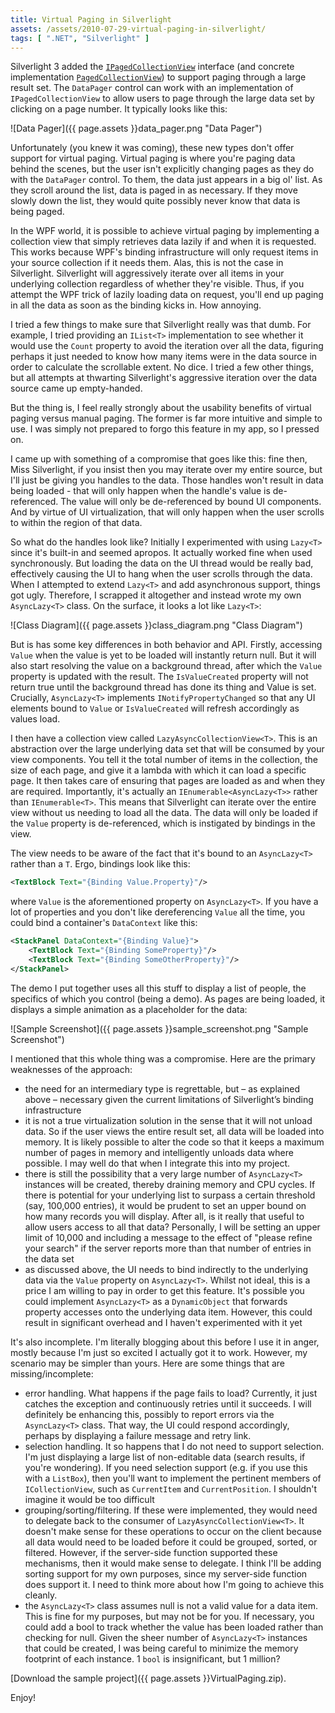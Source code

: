 ```yaml
---
title: Virtual Paging in Silverlight
assets: /assets/2010-07-29-virtual-paging-in-silverlight/
tags: [ ".NET", "Silverlight" ]
---
```

Silverlight 3 added the [`IPagedCollectionView`](http://msdn.microsoft.com/en-us/library/system.componentmodel.ipagedcollectionview%28VS.95%29.aspx) interface (and concrete implementation [`PagedCollectionView`](http://msdn.microsoft.com/en-us/library/system.windows.data.pagedcollectionview%28VS.95%29.aspx)) to support paging through a large result set. The `DataPager` control can work with an implementation of `IPagedCollectionView` to allow users to page through the large data set by clicking on a page number. It typically looks like this:

![Data Pager]({{ page.assets }}data_pager.png "Data Pager")

Unfortunately (you knew it was coming), these new types don't offer support for virtual paging. Virtual paging is where you're paging data behind the scenes, but the user isn't explicitly changing pages as they do with the `DataPager` control. To them, the data just appears in a big ol' list. As they scroll around the list, data is paged in as necessary. If they move slowly down the list, they would quite possibly never know that data is being paged.

In the WPF world, it is possible to achieve virtual paging by implementing a collection view that simply retrieves data lazily if and when it is requested. This works because WPF's binding infrastructure will only request items in your source collection if it needs them. Alas, this is not the case in Silverlight. Silverlight will aggressively iterate over all items in your underlying collection regardless of whether they're visible. Thus, if you attempt the WPF trick of lazily loading data on request, you'll end up paging in all the data as soon as the binding kicks in. How annoying.

I tried a few things to make sure that Silverlight really was that dumb. For example, I tried providing an `IList<T>` implementation to see whether it would use the `Count` property to avoid the iteration over all the data, figuring perhaps it just needed to know how many items were in the data source in order to calculate the scrollable extent. No dice. I tried a few other things, but all attempts at thwarting Silverlight's aggressive iteration over the data source came up empty-handed.

But the thing is, I feel really strongly about the usability benefits of virtual paging versus manual paging. The former is far more intuitive and simple to use. I was simply not prepared to forgo this feature in my app, so I pressed on.

I came up with something of a compromise that goes like this: fine then, Miss Silverlight, if you insist then you may iterate over my entire source, but I'll just be giving you handles to the data. Those handles won't result in data being loaded - that will only happen when the handle's value is de-referenced. The value will only be de-referenced by bound UI components. And by virtue of UI virtualization, that will only happen when the user scrolls to within the region of that data.

So what do the handles look like? Initially I experimented with using `Lazy<T>` since it's built-in and seemed apropos. It actually worked fine when used synchronously. But loading the data on the UI thread would be really bad, effectively causing the UI to hang when the user scrolls through the data. When I attempted to extend `Lazy<T>` and add asynchronous support, things got ugly. Therefore, I scrapped it altogether and instead wrote my own `AsyncLazy<T>` class. On the surface, it looks a lot like `Lazy<T>`:

![Class Diagram]({{ page.assets }}class_diagram.png "Class Diagram")

But is has some key differences in both behavior and API. Firstly, accessing `Value` when the value is yet to be loaded will instantly return null. But it will also start resolving the value on a background thread, after which the `Value` property is updated with the result. The `IsValueCreated` property will not return true until the background thread has done its thing and Value is set. Crucially, `AsyncLazy<T>` implements `INotifyPropertyChanged` so that any UI elements bound to `Value` or `IsValueCreated` will refresh accordingly as values load.

I then have a collection view called `LazyAsyncCollectionView<T>`. This is an abstraction over the large underlying data set that will be consumed by your view components. You tell it the total number of items in the collection, the size of each page, and give it a lambda with which it can load a specific page. It then takes care of ensuring that pages are loaded as and when they are required. Importantly, it's actually an `IEnumerable<AsyncLazy<T>>` rather than `IEnumerable<T>`. This means that Silverlight can iterate over the entire view without us needing to load all the data. The data will only be loaded if the `Value` property is de-referenced, which is instigated by bindings in the view.

The view needs to be aware of the fact that it's bound to an `AsyncLazy<T>` rather than a `T`. Ergo, bindings look like this:

```XML
<TextBlock Text="{Binding Value.Property}"/>
```

where `Value` is the aforementioned property on `AsyncLazy<T>`. If you have a lot of properties and you don't like dereferencing `Value` all the time, you could bind a container's `DataContext` like this:

```XML
<StackPanel DataContext="{Binding Value}">
    <TextBlock Text="{Binding SomeProperty}"/>
    <TextBlock Text="{Binding SomeOtherProperty}"/>
</StackPanel>
```

The demo I put together uses all this stuff to display a list of people, the specifics of which you control (being a demo). As pages are being loaded, it displays a simple animation as a placeholder for the data:

![Sample Screenshot]({{ page.assets }}sample_screenshot.png "Sample Screenshot")

I mentioned that this whole thing was a compromise. Here are the primary weaknesses of the approach:

* the need for an intermediary type is regrettable, but – as explained above – necessary given the current limitations of Silverlight’s binding infrastructure
* it is not a true virtualization solution in the sense that it will not unload data. So if the user views the entire result set, all data will be loaded into memory. It is likely possible to alter the code so that it keeps a maximum number of pages in memory and intelligently unloads data where possible. I may well do that when I integrate this into my project.
* there is still the possibility that a very large number of `AsyncLazy<T>` instances will be created, thereby draining memory and CPU cycles. If there is potential for your underlying list to surpass a certain threshold (say, 100,000 entries), it would be prudent to set an upper bound on how many records you will display. After all, is it really that useful to allow users access to all that data? Personally, I will be setting an upper limit of 10,000 and including a message to the effect of "please refine your search" if the server reports more than that number of entries in the data set
* as discussed above, the UI needs to bind indirectly to the underlying data via the `Value` property on `AsyncLazy<T>`. Whilst not ideal, this is a price I am willing to pay in order to get this feature. It's possible you could implement `AsyncLazy<T>` as a `DynamicObject` that forwards property accesses onto the underlying data item. However, this could result in significant overhead and I haven't experimented with it yet

It's also incomplete. I'm literally blogging about this before I use it in anger, mostly because I'm just so excited I actually got it to work. However, my scenario may be simpler than yours. Here are some things that are missing/incomplete:

* error handling. What happens if the page fails to load? Currently, it just catches the exception and continuously retries until it succeeds. I will definitely be enhancing this, possibly to report errors via the `AsyncLazy<T>` class. That way, the UI could respond accordingly, perhaps by displaying a failure message and retry link.
* selection handling. It so happens that I do not need to support selection. I'm just displaying a large list of non-editable data (search results, if you're wondering). If you need selection support (e.g. if you use this with a `ListBox`), then you'll want to implement the pertinent members of `ICollectionView`, such as `CurrentItem` and `CurrentPosition`. I shouldn't imagine it would be too difficult
* grouping/sorting/filtering. If these were implemented, they would need to delegate back to the consumer of `LazyAsyncCollectionView<T>`. It doesn't make sense for these operations to occur on the client because all data would need to be loaded before it could be grouped, sorted, or filtered. However, if the server-side function supported these mechanisms, then it would make sense to delegate. I think I'll be adding sorting support for my own purposes, since my server-side function does support it. I need to think more about how I'm going to achieve this cleanly.
* the `AsyncLazy<T>` class assumes null is not a valid value for a data item. This is fine for my purposes, but may not be for you. If necessary, you could add a bool to track whether the value has been loaded rather than checking for null. Given the sheer number of `AsyncLazy<T>` instances that could be created, I was being careful to minimize the memory footprint of each instance. 1 `bool` is insignificant, but 1 million?

[Download the sample project]({{ page.assets }}VirtualPaging.zip).

Enjoy!
